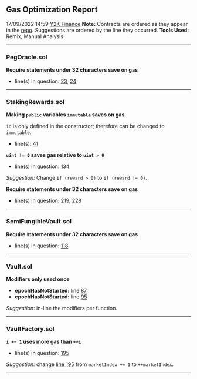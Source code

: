 ## Gas Optimization Report
17/09/2022 14:59
[Y2K Finance](https://github.com/code-423n4/2022-09-y2k-finance)
**Note:** Contracts are ordered as they appear in the [repo](https://github.com/code-423n4/2022-09-y2k-finance). Suggestions are ordered by the line they occurred.
**Tools Used:** Remix, Manual Analysis
***
### PegOracle.sol

**Require statements under 32 characters save on gas**
- line(s) in question: [23](https://github.com/code-423n4/2022-09-y2k-finance/blob/main/src/oracles/PegOracle.sol?plain=1#L23), [24](https://github.com/code-423n4/2022-09-y2k-finance/blob/main/src/oracles/PegOracle.sol?plain=1#L24)
***
### StakingRewards.sol
**Making `public` variables `immutable` saves on gas**

`id` is only defined in the constructor; therefore can be changed to `immutable`.
- line(s): [41](https://github.com/code-423n4/2022-09-y2k-finance/blob/main/src/rewards/StakingRewards.sol?plain=1#L41)

**`uint != 0` saves gas relative to `uint > 0`**
- line(s) in question: [134](https://github.com/code-423n4/2022-09-y2k-finance/blob/main/src/rewards/StakingRewards.sol?plain=1#L134)

*Suggestion:* Change `if (reward > 0)` to `if (reward != 0)`.

**Require statements under 32 characters save on gas**
- line(s) in question: [219](https://github.com/code-423n4/2022-09-y2k-finance/blob/main/src/rewards/StakingRewards.sol?plain=1#L219), [228](https://github.com/code-423n4/2022-09-y2k-finance/blob/main/src/rewards/StakingRewards.sol?plain=1#L228)
***
### SemiFungibleVault.sol
**Require statements under 32 characters save on gas**
- line(s) in question: [118](https://github.com/code-423n4/2022-09-y2k-finance/blob/main/src/SemiFungibleVault.sol?plain=1#L118)
***
### Vault.sol
**Modifiers only used once**
- **epochHasNotStarted:** line [87](https://github.com/code-423n4/2022-09-y2k-finance/blob/main/src/Vault.sol?plain=1#L87)
- **epochHasNotStarted:** line [95](https://github.com/code-423n4/2022-09-y2k-finance/blob/main/src/Vault.sol?plain=1#L95)

*Suggestion*: in-line the modifiers per function.
***
### VaultFactory.sol

**`i += 1` uses more gas than `++i`** 

- line(s) in question:  [195](https://github.com/code-423n4/2022-09-y2k-finance/blob/main/src/VaultFactory.sol?plain=1#L195)

*Suggestion:* change [line 195](https://github.com/code-423n4/2022-09-y2k-finance/blob/main/src/VaultFactory.sol?plain=1#L195) from `marketIndex += 1` to `++marketIndex`.
***